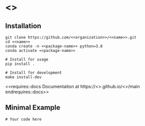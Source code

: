# <<name>>



## Installation
```
git clone https://github.com/<<organization>>/<<name>>.git
cd <<name>>
conda create -n <<package-name>> python=3.8
conda activate <<package-name>>

# Install for usage
pip install .

# Install for development
make install-dev
```

<<requires::docs
Documentaiton at https://<<organization>>.github.io/<<name>>/main
endrequires::docs>>

## Minimal Example

```
# Your code here
```
